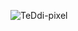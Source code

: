 <p>
  <img align="center" src="https://github-readme-stats.vercel.app/api/top-langs?username=TeDdi-pixel&show_icons=true&locale=en&layout=compact" alt="TeDdi-pixel" />
</p>
